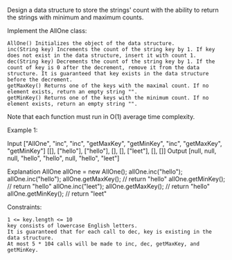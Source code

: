 Design a data structure to store the strings' count with the ability to return the strings with minimum and maximum counts.

Implement the AllOne class:

    AllOne() Initializes the object of the data structure.
    inc(String key) Increments the count of the string key by 1. If key does not exist in the data structure, insert it with count 1.
    dec(String key) Decrements the count of the string key by 1. If the count of key is 0 after the decrement, remove it from the data structure. It is guaranteed that key exists in the data structure before the decrement.
    getMaxKey() Returns one of the keys with the maximal count. If no element exists, return an empty string "".
    getMinKey() Returns one of the keys with the minimum count. If no element exists, return an empty string "".

Note that each function must run in O(1) average time complexity.

Example 1:

Input
["AllOne", "inc", "inc", "getMaxKey", "getMinKey", "inc", "getMaxKey", "getMinKey"]
[[], ["hello"], ["hello"], [], [], ["leet"], [], []]
Output
[null, null, null, "hello", "hello", null, "hello", "leet"]

Explanation
AllOne allOne = new AllOne();
allOne.inc("hello");
allOne.inc("hello");
allOne.getMaxKey(); // return "hello"
allOne.getMinKey(); // return "hello"
allOne.inc("leet");
allOne.getMaxKey(); // return "hello"
allOne.getMinKey(); // return "leet"

Constraints:

    1 <= key.length <= 10
    key consists of lowercase English letters.
    It is guaranteed that for each call to dec, key is existing in the data structure.
    At most 5 * 104 calls will be made to inc, dec, getMaxKey, and getMinKey.
